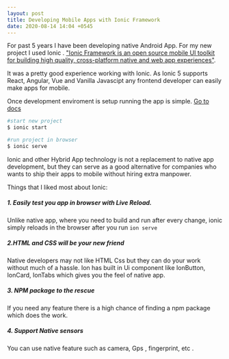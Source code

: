 ```yaml
---
layout: post
title: Developing Mobile Apps with Ionic Framework
date: 2020-08-14 14:04 +0545
---
```

For past 5 years I have been developing native Android App. For my new project I used Ionic . <a href="https://ionicframework.com/" target="_blank" rel="noopener"> "Ionic Framework  is an open source mobile UI toolkit for building high quality, cross-platform native and web app experiences"</a>.

 It was a pretty good experience working with Ionic. As Ionic 5 supports React, Angular, Vue and Vanilla Javascipt any frontend developer can easily make apps for mobile.

 Once development enviroment is setup running the app is simple. <a href="https://ionicframework.com/docs" target="_blank" rel="noopener"> Go to docs</a>

 ```bash
 #start new project
$ ionic start

#run project in browser
$ ionic serve
```

Ionic and other Hybrid App technology is not a replacement to native app development, but they can serve as a good alternative for companies who wants to ship their apps to mobile without hiring extra manpower.

Things that I liked most about Ionic:
##### 1. Easily test you app in browser with Live Reload. 
Unlike native app, where you need to build and run after every change, ionic simply reloads in the browser after you run `ion serve`
##### 2.HTML and CSS will be your new friend
Native developers may not like HTML Css but they can do your work without much of a hassle. Ion has built in Ui component like IonButton, IonCard, IonTabs which gives you the feel of native app.
##### 3. NPM package to the rescue
If you need any feature there is a high chance of finding a npm package which does the work. 
##### 4. Support Native sensors
You can use native feature such as camera, Gps , fingerprint, etc .
